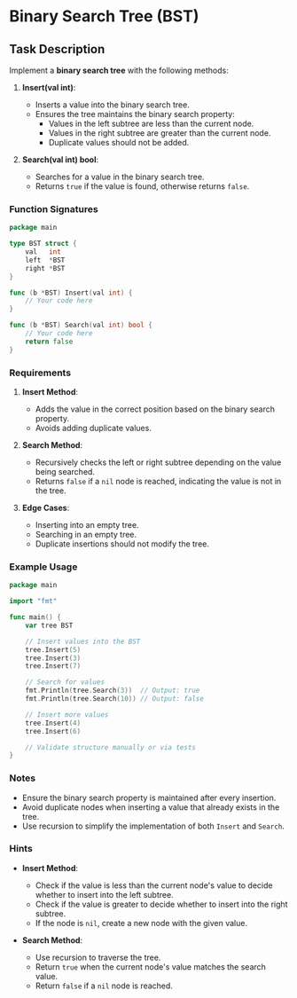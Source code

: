 # Binary Search Tree (BST)

## Task Description

Implement a **binary search tree** with the following methods:

1. **Insert(val int)**:
    - Inserts a value into the binary search tree.
    - Ensures the tree maintains the binary search property:
        - Values in the left subtree are less than the current node.
        - Values in the right subtree are greater than the current node.
        - Duplicate values should not be added.

2. **Search(val int) bool**:
    - Searches for a value in the binary search tree.
    - Returns `true` if the value is found, otherwise returns `false`.

### Function Signatures

```go
package main

type BST struct {
	val   int
	left  *BST
	right *BST
}

func (b *BST) Insert(val int) {
	// Your code here
}

func (b *BST) Search(val int) bool {
	// Your code here
	return false
}
```

### Requirements

1. **Insert Method**:
    - Adds the value in the correct position based on the binary search property.
    - Avoids adding duplicate values.

2. **Search Method**:
    - Recursively checks the left or right subtree depending on the value being searched.
    - Returns `false` if a `nil` node is reached, indicating the value is not in the tree.

3. **Edge Cases**:
    - Inserting into an empty tree.
    - Searching in an empty tree.
    - Duplicate insertions should not modify the tree.

### Example Usage

```go
package main

import "fmt"

func main() {
	var tree BST

	// Insert values into the BST
	tree.Insert(5)
	tree.Insert(3)
	tree.Insert(7)

	// Search for values
	fmt.Println(tree.Search(3))  // Output: true
	fmt.Println(tree.Search(10)) // Output: false

	// Insert more values
	tree.Insert(4)
	tree.Insert(6)

	// Validate structure manually or via tests
}
```

### Notes

- Ensure the binary search property is maintained after every insertion.
- Avoid duplicate nodes when inserting a value that already exists in the tree.
- Use recursion to simplify the implementation of both `Insert` and `Search`.

### Hints

- **Insert Method**:
    - Check if the value is less than the current node's value to decide whether to insert into the left subtree.
    - Check if the value is greater to decide whether to insert into the right subtree.
    - If the node is `nil`, create a new node with the given value.

- **Search Method**:
    - Use recursion to traverse the tree.
    - Return `true` when the current node's value matches the search value.
    - Return `false` if a `nil` node is reached.
